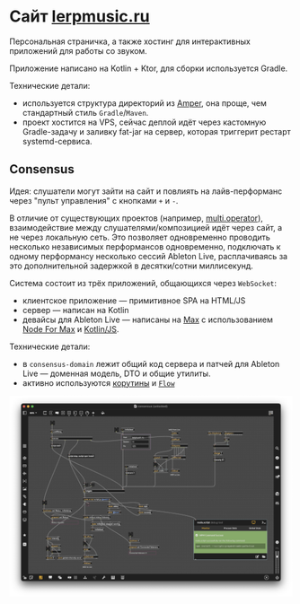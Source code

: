 # Сайт [lerpmusic.ru](https://lerpmusic.ru)

Персональная страничка, а также хостинг для интерактивных приложений для работы со звуком.

Приложение написано на Kotlin + Ktor, для сборки используется Gradle.

Технические детали:

- используется структура директорий
  из [Amper](https://github.com/JetBrains/amper/blob/fffc216664588c7a369064c157cbc33f68826ed9/docs/Documentation.md#project-layout),
  она проще, чем стандартный стиль `Gradle`/`Maven`.
- проект хостится на VPS, сейчас деплой идёт через кастомную Gradle-задачу и заливку fat-jar на сервер, которая
  триггерит рестарт systemd-сервиса.

## Consensus

Идея: слушатели могут зайти на сайт и повлиять на лайв-перформанс через "пульт управления" с кнопками `+` и `-`.

В отличие от существующих проектов (например, [multi.operator](https://soloop.me/en/multi.operator/)),
взаимодействие между слушателями/композицией идёт через сайт, а не через локальную сеть.
Это позволяет одновременно проводить несколько независимых перформансов одновременно, подключать к одному перформансу
несколько сессий Ableton Live, расплачиваясь за это дополнительной задержкой в десятки/сотни миллисекунд.

Система состоит из трёх приложений, общающихся через `WebSocket`:

- клиентское приложение — примитивное SPA на HTML/JS
- сервер — написан на Kotlin
- девайсы для Ableton Live — написаны на [Max](https://cycling74.com/products/max) с
  использованием [Node For Max](https://docs.cycling74.com/legacy/max8/vignettes/00_N4M_index)
  и [Kotlin/JS](https://kotlinlang.org/docs/js-overview.html).

Технические детали:

- в `consensus-domain` лежит общий код сервера и патчей для Ableton Live — доменная модель, DTO и общие утилиты.
- активно используются [корутины](https://kotlinlang.org/docs/coroutines-overview.html) и [
  `Flow`](https://kotlinlang.org/docs/flow.html)

![Патч для Ableton Live](img/consensus-amxd.png)
